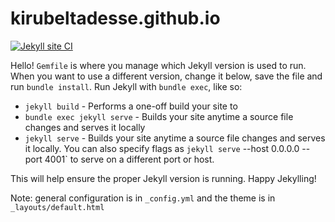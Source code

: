 # kirubeltadesse.github.io

[![Jekyll site CI](https://github.com/kirubeltadesse/kirubeltadesse.github.io/actions/workflows/jekyll.yml/badge.svg)](https://github.com/kirubeltadesse/kirubeltadesse.github.io/actions/workflows/jekyll.yml)

Hello! `Gemfile` is where you manage which Jekyll version is used to run.
When you want to use a different version, change it below, save the
file and run `bundle install`. Run Jekyll with `bundle exec`, like so:

- `jekyll build` - Performs a one-off build your site to
- `bundle exec jekyll serve` - Builds your site anytime a source file changes and serves it locally
- `jekyll serve` - Builds your site anytime a source file changes and serves it locally. You can also specify flags as `jekyll serve` --host 0.0.0.0 --port 4001` to serve on a different port or host.

This will help ensure the proper Jekyll version is running.
Happy Jekylling!

Note: general configuration is in `_config.yml` and the theme is in `_layouts/default.html`
